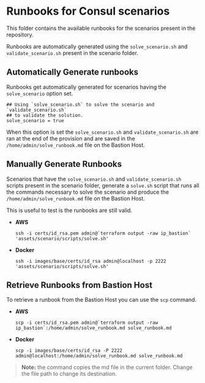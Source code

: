 # Runbooks for Consul scenarios


This folder contains the available runbooks for the scenarios present in the repository.

Runbooks are automatically generated using the `solve_scenario.sh` and `validate_scenario.sh` present in the scenario folder.


## Automatically Generate runbooks

Runbooks get automatically generated for scenarios having the `solve_scenario` option set.

```hcl
## Using `solve_scenario.sh` to solve the scenario and `validate_scenario.sh`
## to validate the solution.
solve_scenario = true
```

When this option is set the `solve_scenario.sh` and `validate_scenario.sh` are ran at the end of the provision and are saved in the `/home/admin/solve_runbook.md` file on the Bastion Host.


## Manually Generate Runbooks

Scenarios that have the `solve_scenario.sh` and `validate_scenario.sh` scripts present in the scenario folder, generate a `solve.sh` script that runs all the commands necessary to solve the scenario and produce the `/home/admin/solve_runbook.md` file on the Bastion Host.

This is useful to test is the runbooks are still valid.

* **AWS**

  ```shell-session
  ssh -i certs/id_rsa.pem admin@`terraform output -raw ip_bastion` 'assets/scenario/scripts/solve.sh'                 
  ```

* **Docker**

  ```shell-session
  ssh -i images/base/certs/id_rsa admin@localhost -p 2222 'assets/scenario/scripts/solve.sh'
  ```

## Retrieve Runbooks from Bastion Host

To retrieve a runbook from the Bastion Host you can use the `scp` command.

* **AWS**

  ```shell-session
  scp -i certs/id_rsa.pem admin@`terraform output -raw ip_bastion`:/home/admin/solve_runbook.md solve_runbook.md                    
  ```

* **Docker**

  ```shell-session
  scp -i images/base/certs/id_rsa -P 2222 admin@localhost:/home/admin/solve_runbook.md solve_runbook.md
  ```

> **Note:** the command copies the md file in the current folder. Change the file path to change its destination.
